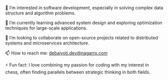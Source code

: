 👀 I’m interested in software development, especially in solving complex data structure and algorithm problems.

🌱 I’m currently learning advanced system design and exploring optimization techniques for large-scale applications.

💞️ I’m looking to collaborate on open-source projects related to distributed systems and microservices architecture.

📫 How to reach me: debajyoti.dev@nagarro.com

⚡ Fun fact: I love combining my passion for coding with my interest in chess, often finding parallels between strategic thinking in both fields.

<!---
debajyoti-ng/debajyoti-ng is a ✨ special ✨ repository because its `README.md` (this file) appears on your GitHub profile.
You can click the Preview link to take a look at your changes.
--->

